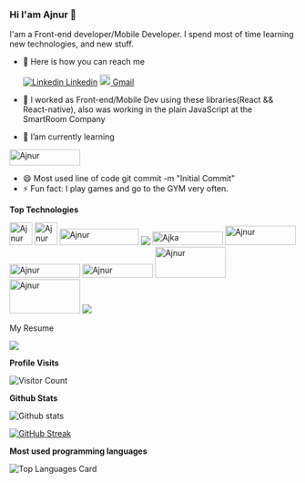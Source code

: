 ### Hi I'am Ajnur 👋


I'am a Front-end developer/Mobile Developer. I spend most of time learning new technologies, and new stuff.


- 🔭 Here is how you can reach me
 
     [![Linkedin](https://i.stack.imgur.com/gVE0j.png) Linkedin](https://linkedin.com/in/ajnur-radovic)
     <a href='mailto:ajnurradovic1@gmail.com'>
     <img src='https://findicons.com/files/icons/1696/once/48/mail.png' width="19" height="19" alt='Ajnur'/>
     Gmail
     </a>



- 👯 I worked as Front-end/Mobile Dev using these libraries(React && React-native), also was working in the plain JavaScript at the SmartRoom Company
- 🌱 I’am currently learning 

<img src='https://encrypted-tbn0.gstatic.com/images?q=tbn:ANd9GcSsMlDZI7NR4vOkMzmZz-69rC3GIVW_LxxRlDASPk4n8c9nGUvfJGik6RqUEcOnWqrmGto&usqp=CAU'                           width="124" height="28"   alt='Ajnur'>

- 😄 Most used line of code git commit -m "Initial Commit"
- ⚡ Fun fact: I play games and go to the GYM very often.



<strong>Top Technologies</strong>

<a>
<img src='https://cdn0.iconfinder.com/data/icons/social-network-7/50/22-512.png' width="40" height="40" alt='Ajnur'></img> 
<img src='https://www.kindpng.com/picc/m/464-4640184_css3-png-download-css-icon-transparent-png.png' width="40" height="40" alt='Ajnur'></img> 
<img src='https://encrypted-tbn0.gstatic.com/images?q=tbn:ANd9GcSV3bJxbT-eA4cOWHbQHqxy3ZilAbcAzMvoYU6ujMefTF-kM17ROKXlZuYNKpRA4-Iesw&usqp=CAU' width="139" height="29" alt='Ajnur'></img> 
</a>
<img src='https://camo.githubusercontent.com/82cd498d68f1929233bffb5d3bd2229cb0a97728b4983ee3a607c1941a9c9b7b/68747470733a2f2f696d672e736869656c64732e696f2f62616467652f2d4a6176617363726970742d4630444234463f7374796c653d666f722d7468652d6261646765266c6162656c436f6c6f723d626c61636b266c6f676f3d6a617661736372697074266c6f676f436f6c6f723d463044423446'/>
<img src='https://camo.githubusercontent.com/bdc2ad7847367dd9c66145d51470095066fcb1ac514b26e2a2785f7ae96a1f1f/68747470733a2f2f696d672e736869656c64732e696f2f62616467652f2d4e6f64656a732d3343383733413f7374796c653d666f722d7468652d6261646765266c6162656c436f6c6f723d626c61636b266c6f676f3d6e6f64652e6a73266c6f676f436f6c6f723d334338373341'                           width="124" height="24"   alt='Ajka'>

<img src='https://encrypted-tbn0.gstatic.com/images?q=tbn:ANd9GcQNHyg1qe3UEOiDvrXzEhamblatPaN7tF-RccnQy-PlfzA7QgIdz-FHETXKRUdKhy1h1AE&usqp=CAU'                           width="124" height="34"   alt='Ajnur'>
<img src='https://miro.medium.com/max/3242/1*WgiC7P0tNvtHMnhMztIO5Q.png' width="124" height="24" alt='Ajnur'> 
<img src='https://encrypted-tbn0.gstatic.com/images?q=tbn:ANd9GcQmYnGbJ-pu-oDYspe4sFSVIrQjdr0P0Kku8g&usqp=CAU' width="124" height="24" alt='Ajnur'></img> 
<img  width="124" height="54" alt='Ajnur' src='https://miro.medium.com/max/724/0*oGyg1mbyXIHa3TIX.png'/>
<img  width="124" height="60" alt='Ajnur' src='https://liginc.co.jp/wp-content/uploads/2022/05/26153434/1200_630-1-2.jpg'/>
<img src='https://camo.githubusercontent.com/8e4a668bb3e69b0ab12ff19e5038b089ea85543993268a965f6cebe6ca2b4d9a/68747470733a2f2f696d672e736869656c64732e696f2f62616467652f2d52656163742d3631444246423f7374796c653d666f722d7468652d6261646765266c6162656c436f6c6f723d626c61636b266c6f676f3d7265616374266c6f676f436f6c6f723d363144424642'/>

</img>


</img>

My Resume

<a href='https://windows-recreation.netlify.app/images/icons/frontEnd.pdf' >
 <img src='https://img2.pngio.com/resume-icons-free-download-png-and-svg-resume-icon-png-200_200.png' >
 </img>
</a>

<strong>Profile Visits</strong> 

![Visitor Count](https://profile-counter.glitch.me/{tekila12}/count.svg)










<strong>Github Stats</strong>

![Github stats](https://github-readme-stats.vercel.app/api?username=tekila12&theme=radical&show_icons=true&count_private=true)

[![GitHub Streak](https://streak-stats.demolab.com?user=tekila12&theme=Javascript-dark)](https://git.io/streak-stats)






<strong>Most used programming languages</strong>

![Top Languages Card](https://github-readme-stats.vercel.app/api/top-langs/?username=tekila12)
